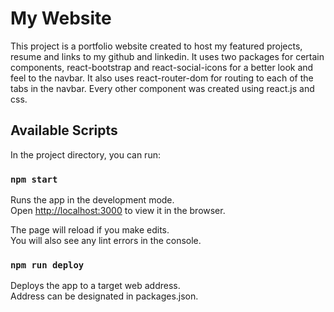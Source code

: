 
# My Website
This project is a portfolio website created to host my featured projects, resume and links to my github and linkedin. It uses two packages for certain components, react-bootstrap and react-social-icons for a better look and feel to the navbar. It also uses react-router-dom for routing to each of the tabs in the navbar. Every other component was created using react.js and css.  

## Available Scripts

In the project directory, you can run:

### `npm start`

Runs the app in the development mode.<br>
Open [http://localhost:3000](http://localhost:3000) to view it in the browser.

The page will reload if you make edits.<br>
You will also see any lint errors in the console.

### `npm run deploy`

Deploys the app to a target web address. <br/>
Address can be designated in packages.json.
